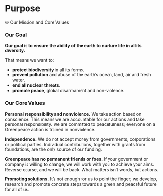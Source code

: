 # Purpose

☮️ Our Mission and Core Values

### Our Goal

**Our goal is to ensure the ability of the earth to nurture life in all its diversity.**

That means we want to:

- **protect biodiversity** in all its forms.
- **prevent pollution** and abuse of the earth’s ocean, land, air and fresh water.
- **end all nuclear threats**.
- **promote peace**, global disarmament and non-violence.

### Our Core Values

**Personal responsibility and nonviolence.** We take action based on conscience. This means we are accountable for our actions and take personal responsibility. We are committed to peacefulness; everyone on a Greenpeace action is trained in nonviolence.

**Independence.** We do not accept money from governments, corporations or political parties. Individual contributions, together with grants from foundations, are the only source of our funding.

**Greenpeace has no permanent friends or foes.** If your government or company is willing to change, we will work with you to achieve your aims. Reverse course, and we will be back. What matters isn’t words, but actions.

**Promoting solutions.** It’s not enough for us to point the finger; we develop, research and promote concrete steps towards a green and peaceful future for all of us.
